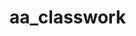 # aa_classwork
 
                       

    

                       
                       
      
 
                       
                       
     

                       
                       
      
 
                       
                       
     
     
                       
     
